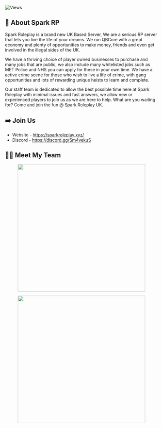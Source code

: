 
![Views](https://komarev.com/ghpvc/?username=SPKReality14&style=flat-square&color=ff69b4)

## 📜 About Spark RP
Spark Roleplay is a brand new UK Based Server, We are a serious RP server that lets you live the life of your dreams. We run QBCore with a great economy and plenty of opportunities to make money, friends and even get involved in the illegal sides of the UK.

We have a thriving choice of player owned businesses to purchase and many jobs that are public, we also include many whitelisted jobs such as MET Police and NHS you can apply for these in your own time. We have a active crime scene for those who wish to live a life of crime, with gang opportunities and lots of rewarding unique heists to learn and complete.

Our staff team is dedicated to allow the best possible time here at Spark Roleplay with minimal issues and fast answers, we allow new or experienced players to join us as we are here to help. What are you waiting for? Come and join the fun @ Spark Roleplay UK.

## ➡️ Join Us
 - Website - https://sparkroleplay.xyz/
 - Discord - https://discord.gg/Sm4vekuS

## 👨‍💻 Meet My Team
<p align="center">
 <a href=https://github.com/SPKReality><img width="420" src=https://github-readme-stats.vercel.app/api?username=SPKReality&count_private=true&show_icons=true&title_color=dc143c&text_color=ffffff&icon_color=dc143c&hide_border=true&bg_color=282a36&layout=compact&hide_title=false&hide_rank=false><a>

<p align="center">
 <a href=https://github.com/danjack123223><img width="420" src=https://github-readme-stats.vercel.app/api?username=danjack123223&count_private=true&show_icons=true&title_color=dc143c&text_color=ffffff&icon_color=dc143c&hide_border=true&bg_color=282a36&layout=compact&hide_title=false&hide_rank=false><a>
